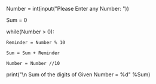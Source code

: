 Number = int(input("Please Enter any Number: "))

Sum = 0

while(Number > 0):

    Reminder = Number % 10

    Sum = Sum + Reminder

    Number = Number //10

print("\n Sum of the digits of Given Number = %d" %Sum)
